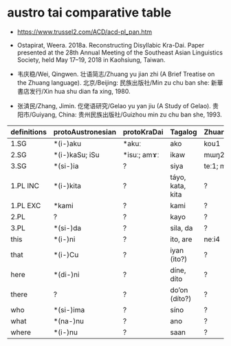 # austro tai comparative table

- https://www.trussel2.com/ACD/acd-pl_pan.htm

- Ostapirat, Weera. 2018a. Reconstructing Disyllabic Kra-Dai. Paper presented at the 28th Annual Meeting of the Southeast Asian Linguistics Society, held May 17–19, 2018 in Kaohsiung, Taiwan.

- 韦庆稳/Wei, Qingwen. 壮语简志/Zhuang yu jian zhi (A Brief Treatise on the Zhuang language). 北京/Beijing: 民族出版社/Min zu chu ban she: 新華書店发行/Xin hua shu dian fa xing, 1980.

- 张済民/Zhang, Jimin. 仡佬语研究/Gelao yu yan jiu (A Study of Gelao). 贵阳市/Guiyang, China: 贵州民族出版社/Guizhou min zu chu ban she, 1993.

|definitions|protoAustronesian|protoKraDai|Tagalog|Zhuang(Tai)|Gelao(Kra)
|-----------|-----------|-----------|------------|-----------|------------|
|1.SG|*(i-)aku|*akuː|ako|kou1|ei33|
|2.SG|*(i-)kaSu; iSu|*isuː; amɤː|ikaw|mɯŋ2|mɯ31|
|3.SG|*(si-)ia|?|siya|teː1; min2|mi35|
|1.PL INC|*(i-)kita|?|táyo, kata, kita|?|?|
|1.PL EXC|*kami|?|kami|?|?|
|2.PL|?|?|kayo|?|?|
|3.PL|*(si-)da|?|sila, da|?|?|
|this|*(i-)ni|?|ito, are|neːi4|nyi35|
|that|*(i-)Cu|?|iyan (ito?)|?|?|
|here|*(di-)ni|?|díne, díto|?|?|
|there|?|?|doʼon (díto?)|?|?|
|who|*(si-)ima|?|síno|?|?|
|what|*(na-)nu|?|ano|?|?|
|where|*(i-)nu|?|saan|?|?|
